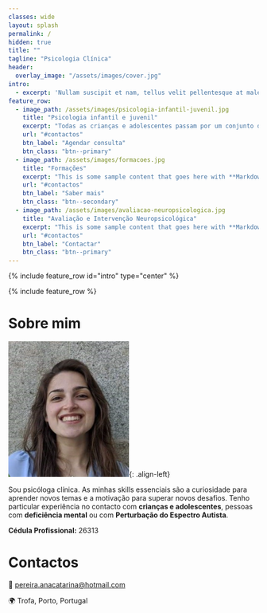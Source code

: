 ```yaml
---
classes: wide
layout: splash
permalink: /
hidden: true
title: ""
tagline: "Psicologia Clínica"
header:
  overlay_image: "/assets/images/cover.jpg"
intro:
  - excerpt: 'Nullam suscipit et nam, tellus velit pellentesque at malesuada, enim eaque. Quis nulla, netus tempor in diam gravida tincidunt, *proin faucibus* voluptate felis id sollicitudin. Centered with `type="center"`'
feature_row:
  - image_path: /assets/images/psicologia-infantil-juvenil.jpg
    title: "Psicologia infantil e juvenil"
    excerpt: "Todas as crianças e adolescentes passam por um conjunto de etapas de desenvolvimento durante as quais vão adquirindo conhecimentos e competências. Por vezes, associado a determinados fatores internos ou externos, alguns desses desenvolvimentos não são adquiridos na sua plenitude e observam-se certos sintomas indicativos da ocorrência de algumas dificuldades no processo de desenvolvimento. É importante a atenção adulta para estes casos, de modo a permitir uma intervenção precoce que possibilite uma rápida ajuda."
    url: "#contactos"
    btn_label: "Agendar consulta"
    btn_class: "btn--primary"
  - image_path: /assets/images/formacoes.jpg
    title: "Formações"
    excerpt: "This is some sample content that goes here with **Markdown** formatting."
    url: "#contactos"
    btn_label: "Saber mais"
    btn_class: "btn--secondary"
  - image_path: /assets/images/avaliacao-neuropsicologica.jpg
    title: "Avaliação e Intervenção Neuropsicológica"
    excerpt: "This is some sample content that goes here with **Markdown** formatting."
    url: "#contactos"
    btn_label: "Contactar"
    btn_class: "btn--primary"
---
```


{% include feature_row id="intro" type="center" %}

{% include feature_row %}


# Sobre mim

![Ana Pereira - Psicóloga clínica](assets/images/profile.png){: .align-left}

Sou psicóloga clínica. As minhas skills essenciais são a curiosidade para aprender novos temas e a motivação para superar novos desafios. Tenho particular experiência no contacto com **crianças e adolescentes**, pessoas com **deficiência mental** ou com **Perturbação do Espectro Autista**.

**Cédula Profissional:** 26313


# Contactos

📧 pereira.anacatarina@hotmail.com

🌍 Trofa, Porto, Portugal
